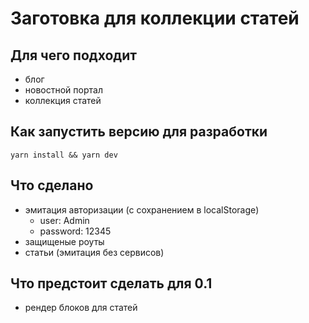 # Заготовка для коллекции статей

## Для чего подходит
* блог
* новостной портал
* коллекция статей

## Как запустить версию для разработки
```
yarn install && yarn dev
```

## Что сделано
* эмитация авторизации (с сохранением в localStorage)
  * user: Admin
  * password: 12345
* защищеные роуты
* статьи (эмитация без сервисов)

## Что предстоит сделать для 0.1
* рендер блоков для статей
